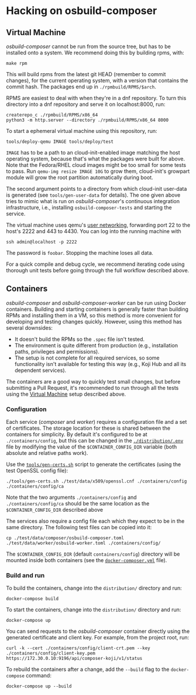# Hacking on osbuild-composer

## Virtual Machine

*osbuild-composer* cannot be run from the source tree, but has to be installed
onto a system. We recommend doing this by building rpms, with:

    make rpm

This will build rpms from the latest git HEAD (remember to commit changes), for
the current operating system, with a version that contains the commit hash. The
packages end up in `./rpmbuild/RPMS/$arch`.

RPMS are easiest to deal with when they're in a dnf repository. To turn this
directory into a dnf repository and serve it on localhost:8000, run:

    createrepo_c ./rpmbuild/RPMS/x86_64
    python3 -m http.server --directory ./rpmbuild/RPMS/x86_64 8000

To start a ephemeral virtual machine using this repository, run:

    tools/deploy-qemu IMAGE tools/deploy/test

`IMAGE` has to be a path to an cloud-init-enabled image matching the host
operating system, because that's what the packages were built for above.
Note that the Fedora/RHEL cloud images might be too small for some tests
to pass. Run `qemu-img resize IMAGE 10G` to grow them, cloud-init's growpart
module will grow the root partition automatically during boot. 

The second argument points to a directory from which cloud-init user-data is
generated (see `tools/gen-user-data` for details). The one given above tries to
mimic what is run on *osbuild-composer*'s continuous integration
infrastructure, i.e., installing `osbuild-composer-tests` and starting the
service.

The virtual machine uses qemu's [user networking][1], forwarding port 22 to
the host's 2222 and 443 to 4430. You can log into the running machine with

    ssh admin@localhost -p 2222

The password is `foobar`. Stopping the machine loses all data.

For a quick compile and debug cycle, we recommend iterating code using thorough
unit tests before going through the full workflow described above.

[1]: https://wiki.qemu.org/Documentation/Networking#User_Networking_.28SLIRP.29

## Containers

*osbuild-composer* and *osbuild-composer-worker* can be run using Docker
containers. Building and starting containers is generally faster than building
RPMs and installing them in a VM, so this method is more convenient for
developing and testing changes quickly. However, using this method has several
downsides:
- It doesn't build the RPMs so the `.spec` file isn't tested.
- The environment is quite different from production (e.g., installation paths,
  privileges and permissions).
- The setup is not complete for all required services, so some functionality
  isn't available for testing this way (e.g., Koji Hub and all its dependent
  services).

The containers are a good way to quickly test small changes, but before
submitting a Pull Request, it's recommended to run through all the tests using
the [Virtual Machine](#virtual-machine) setup described above.

### Configuration

Each service (*composer* and *worker*) requires a configuration file and a set
of certificates. The storage location for these is shared between the
containers for simplicity. By default it's configured to be at
`./containers/config`, but this can be changed in the
[`./distribution/.env`](./distribution/.env) file by modifying the value of the
`$CONTAINER_CONFIG_DIR` variable (both absolute and relative paths work).

Use the [`tools/gen-certs.sh`](./tools/gen-certs.sh) script to
generate the certificates (using the test OpenSSL config file):

    ./tools/gen-certs.sh ./test/data/x509/openssl.cnf ./containers/config  ./containers/config/ca

Note that the two arguments `./containers/config` and `./containers/config/ca`
should be the same location as the `$CONTAINER_CONFIG_DIR` described above

The services also require a config file each which they expect to be in the
same directory. The following test files can be copied into it:

    cp ./test/data/composer/osbuild-composer.toml ./test/data/worker/osbuild-worker.toml ./containers/config/

The `$CONTAINER_CONFIG_DIR` (default `containers/config`) directory will be mounted inside both containers (see
the [`docker-composer.yml`](./distribution/docker-compose.yml) file).

### Build and run

To build the containers, change into the `distribution/` directory and run:

    docker-compose build

To start the containers, change into the `distribution/` directory and run:

    docker-compose up

You can send requests to the *osbuild-composer* container directly using the
generated certificate and client key. For example, from the project root, run:

    curl -k --cert ./containers/config/client-crt.pem --key ./containers/config/client-key.pem https://172.30.0.10:9196/api/composer-koji/v1/status

To rebuild the containers after a change, add the `--build` flag to the `docker-compose` command:

    docker-compose up --build
